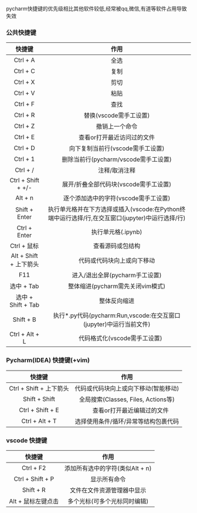 pycharm快捷键的优先级相比其他软件较低,经常被qq,微信,有道等软件占用导致失效

### 公共快捷键

|        快捷键         |                              作用                               |
|:------------------:|:-------------------------------------------------------------:|
|      Ctrl + A      |                              全选                               |
|      Ctrl + C      |                              复制                               |
|      Ctrl + X      |                              剪切                               |
|      Ctrl + V      |                              粘贴                               |
|      Ctrl + F      |                              查找                               |
|      Ctrl + R      |                        替换(vscode需手工设置)                        |
|      Ctrl + Z      |                            撤销上一个命令                            |
|      Ctrl + E      |                        查看or打开最近访问过的文件                         |
|      Ctrl + D      |                     向下复制当前行(vscode需手工设置)                      |
|      Ctrl + 1     |                     删除当前行(pycharm/vscode需手工设置)                      |
|      Ctrl + /      |                            注释/取消注释                            |
| Ctrl + Shift + +/- |                    展开/折叠全部代码块(vscode需手工设置)                    |
|      Alt + n       |                    逐个添加选中的字符(vscode需手工设置)                     |
|   Shift + Enter    | 执行单元格并在下方选择或插入(vscode:在Python终端中运行选择/行,在交互窗口(jupyter)中运行选择/行) |
|    Ctrl + Enter    |                         执行单元格(.ipynb)                         |
|     Ctrl + 鼠标      |                           查看源码或包结构                            |
| Alt + Shift + 上下箭头 |                         代码或代码块向上或向下移动                         |
|        F11         |                     进入/退出全屏(pycharm手工设置)                      |
|      选中 + Tab      |                    整体缩进(pycharm需先关闭vim模式)                     |
|  选中 + Shift + Tab  |                            整体反向缩进                             |
|     Shift + B      |      执行*.py代码(pycharm:Run,vscode:在交互窗口(jupyter)中运行当前文件)       |
|   Ctrl + Alt + L   |                     　 代码格式化(vscode需手工设置)                      |

### Pycharm(IDEA) 快捷键(+vim)

|         快捷键         |               作用               |
|:-------------------:|:------------------------------:|
| Ctrl + Shift + 上下箭头 |       代码或代码块向上或向下移动(智能移动)        |
|    Shift + Shift    | 全局搜索(Classes, Files, Actions等) |
|  Ctrl + Shift + E   |        　 查看or打开最近编辑过的文件        |
|   Ctrl + Alt + T    |      选择使用条件/循环/异常等结构包裹代码       |

### vscode 快捷键

|       快捷键        |        作用         |
|:----------------:|:-----------------:|
|    Ctrl + F2     |     添加所有选中的字符(类似Alt + n)     |
| Ctrl + Shift + P |      显示所有命令       |
|    Shift + R     |   文件在文件资源管理器中显示   |
|   Alt + 鼠标左键点击   |  多个光标(可多个光标同时编辑)  |